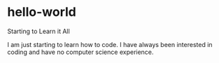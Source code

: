 # hello-world
Starting to Learn it All

I am just starting to learn how to code.  I have always been interested in coding and have no computer science experience.
